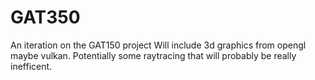 # GAT350
An iteration on the GAT150 project
Will include 3d graphics from opengl maybe vulkan. Potentially some raytracing that will probably be really inefficent.
